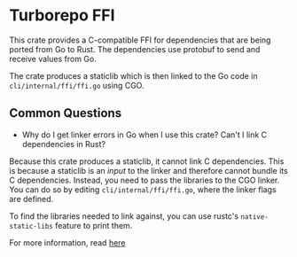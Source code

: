 # Turborepo FFI

This crate provides a C-compatible FFI for dependencies that are being
ported from Go to Rust. The dependencies use protobuf to send and receive
values from Go.

The crate produces a staticlib which is then linked to the Go code
in `cli/internal/ffi/ffi.go` using CGO.

## Common Questions

- Why do I get linker errors in Go when I use this crate?
  Can't I link C dependencies in Rust?

Because this crate produces a staticlib, it cannot link C dependencies.
This is because a staticlib is an _input_ to the linker and therefore
cannot bundle its C dependencies. Instead, you need to pass the libraries
to the CGO linker. You can do so by editing `cli/internal/ffi/ffi.go`,
where the linker flags are defined.

To find the libraries needed to link against, you can use rustc's `native-static-libs`
feature to print them.

For more information, read [here](https://users.rust-lang.org/t/solved-statically-linking-rust-library-yields-undefined-references/53815/5)
